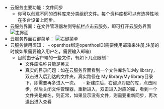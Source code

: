 - 云服务主要功能：文件同步
  - 你可以创建不同的资料库来分类组织文件。每个资料库都可以有选择性地在多台设备上同步。
- 云服务界面：在文件管理器左侧导航栏点击云服务，即可打开云服务界面
  ![主界面](https://github.com/openthos/desktop-analysis/blob/master/image/HomeUI.png)
- 云服务界面右键菜单：
  ![右键菜单](https://github.com/openthos/desktop-analysis/blob/master/image/menu_folder.png)
- 云服务使用须知：
  - openthos绑定openthosID(需要使用邮箱来注册,注册的时候如果需要输入用户名，需要输入邮箱)
  - 目前由于客户端的一些文件，有如下几点限制：
    - 文件库名称只能是英文
    - 真实的目录问题：如在云服务界面看到一个文件库名叫:My library，双击进入后到达的文件夹，真实路径在 My library/My library目录下，即需要再多进入一次。
    - 新建库后，右键点对应的库，点击同步，然后关闭文件管理器，重新进入，双击进入对应的库，看到一个文件夹是库名，则正常，如果显示没有文件，则需要重新同步，再次退出进入查看

